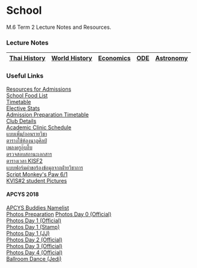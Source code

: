 # School
M.6 Term 2 Lecture Notes and Resources.

### Lecture Notes
|[Thai History](https://github.com/whipppedcream/school/tree/master/thai-history)| [World History](https://github.com/whipppedcream/school/tree/master/world-history)| [Economics](https://github.com/whipppedcream/school/tree/master/economics)|[ODE](https://github.com/whipppedcream/school/tree/master/ode)|[Astronomy](https://github.com/whipppedcream/school/tree/master/astronomy)|
|:----------:|:---:|:-:|:-:|:-:|

### Useful Links
[Resources for Admissions](https://github.com/whipppedcream/school/tree/master/resources)  
[School Food List](https://docs.google.com/spreadsheets/d/1GBVRpE7PFA-rDCZlnV0pyBZfdIbFRFVdLO8EwTMFPpw/edit)  
[Timetable](https://github.com/whipppedcream/school/blob/master/resources/M.4%252c5%252c6_Timetable%202-2018%20%20revise16.10.2018.pdf)   
[Elective Stats](https://docs.google.com/spreadsheets/d/1QSJBqOI2wfa-_BlBbvrqkoGcZIru-j_jhzAt3R_GdKA/edit#gid=421959506)  
[Admission Preparation Timetable](https://github.com/whipppedcream/school/blob/master/resources/Exams%20Preparation%20Timetable%20for%20Admission%202019.pdf)  
[Club Details](https://github.com/whipppedcream/school/blob/master/resources/club%20sem2.61.pdf)  
[Academic Clinic Schedule](https://github.com/whipppedcream/school/blob/master/resources/%E0%B8%95%E0%B8%B2%E0%B8%A3%E0%B8%B2%E0%B8%87%E0%B8%84%E0%B8%A5%E0%B8%B4%E0%B8%99%E0%B8%B4%E0%B8%81%E0%B8%A7%E0%B8%B4%E0%B8%8A%E0%B8%B2%E0%B8%81%E0%B8%B2%E0%B8%A3%20%E0%B8%A0%E0%B8%B2%E0%B8%84%E0%B9%80%E0%B8%A3%E0%B8%B5%E0%B8%A2%E0%B8%99%E0%B8%97%E0%B8%B5%E0%B9%88%202%20%E0%B8%9B%E0%B8%B5%E0%B8%81%E0%B8%B2%E0%B8%A3%E0%B8%A8%E0%B8%B6%E0%B8%81%E0%B8%A9%E0%B8%B2%202561.pdf)  
[แบบเพิ่ม/ถอนรายวิชา](https://github.com/whipppedcream/school/blob/master/resources/%E0%B8%A7%E0%B8%81.1-02%20%20%E0%B9%81%E0%B8%9A%E0%B8%9A%E0%B8%84%E0%B8%B3%E0%B8%A3%E0%B9%89%E0%B8%AD%E0%B8%87%E0%B8%82%E0%B8%AD%E0%B9%80%E0%B8%9E%E0%B8%B4%E0%B9%88%E0%B8%A1-%E0%B8%96%E0%B8%AD%E0%B8%99%E0%B8%A3%E0%B8%B2%E0%B8%A2%E0%B8%A7%E0%B8%B4%E0%B8%8A%E0%B8%B2.pdf)  
[ตารางใช้ห้องนาฏศิลป์](https://docs.google.com/document/d/1jFrlxZZZM41p5WCX7WRVIpb0_6NKMTxMjFCIGNAYudI/edit?usp=sharing)  
[เพลงครูอุ๊บอิ๊บ](https://l.facebook.com/l.php?u=https%3A%2F%2Fdocs.google.com%2Fspreadsheets%2Fd%2F1lkhoZWeNI2SHIb6hMM9-76cm9hWeenhBHKwE1kdCOko%2Fedit%3Fusp%3Dsharing%26fbclid%3DIwAR0cSYJsJnmxiX2QrG6VrEXOxbrPKY2d4n0gbu1rmEkC4jK5DA-G3IpekDo&h=AT3ngPTzZf6SlAOnX4H89Li0-6pWuxflZbTj9WI-RkJSBPWSMWCht7lPle33jMmGESt4AXJAlv34uZYn5zCJkEe0DWfMt-efvxEb7eQz_2w-rv09uVZ_V968BLlt7EGbnT55zg)   
[ตรวจสอบสถานะเอกสาร](https://goo.gl/quwJjr)  
[ตารางเวลา KISF2](https://kvis-my.sharepoint.com/:x:/r/personal/581029_kvis_ac_th/_layouts/15/Doc.aspx?sourcedoc=%7B09cf5ef3-f955-40c2-af32-a9d1733fde2d%7D&action=default)   
[แบบฟอร์มคำขอร้องข้อมูลจากฝ่ายวิชาการ](https://goo.gl/5wLzPU)  
[Script Monkey's Paw 6/1](https://drive.google.com/drive/folders/1cYP0k_imKJ1lZT61SBCatFXLsg0CxHPt?fbclid=IwAR3kASUQv3j3nTvHL4NzepHreSWcsSHXiXpu2G1qHnoJGSDCMv9jgpqqGqM)   
[KVIS#2 student Pictures](https://drive.google.com/drive/folders/1g3i-PDXhN8ik6h_X6d5PpGTwrsUihCLE?fbclid=IwAR3s6mtb87KRGD8uuGxj1iE-B9vkCEAVnYDDBKeXVpuZ4beTzut6fnObTGI)  


#### APCYS 2018
[APCYS Buddies Namelist](https://kvis-my.sharepoint.com/:x:/r/personal/6000196_kvis_ac_th/_layouts/15/Doc.aspx?sourcedoc=%7B95ba1dbf-f6f8-42ad-8f5b-f9aee01816ed%7D&action=default)  
[Photos Preparation](https://photos.google.com/share/AF1QipM1A7AuD6J6YCfy7C-wa14lvAaYlZe-nUW65avHwt9e5zzK0ogCENmEk-AtU-ow7w?key=b2FWcUt4UTJYYUYxamVPSzNmejR1M09DSFlkbHR3)
[Photos Day 0 (Official)](https://photos.google.com/share/AF1QipM1A7AuD6J6YCfy7C-wa14lvAaYlZe-nUW65avHwt9e5zzK0ogCENmEk-AtU-ow7w?key=b2FWcUt4UTJYYUYxamVPSzNmejR1M09DSFlkbHR3)   
[Photos Day 1 (Official)](https://photos.google.com/share/AF1QipNMnHMT4nDzCmVjO_kV2dFIPmEEETa1FBo1JLcPQ1EPOBxx2sFfJOCC-A_wcrr-ow?fbclid=IwAR1ndagMgRcmYvlcykLq8LPYVAC1K1okJlsSpoF6mYmdzd_27-fqoqbz0J8&key=RUhZbkU3TkhvNGQ2em1fQWh5c2lIRWpUZXJIMUh3)  
[Photos Day 1 (Stamp)](https://drive.google.com/drive/folders/1rOH2NokMTkBaw_D8XKYLfSA1yv2zr9PO?fbclid=IwAR1SMw2mNjirqp8r4sqPpRfT0Lhth3BzaXhZzeVorZFcpcs1zoWzEaFtjog)  
[Photos Day 1 (JJ)](https://photos.google.com/share/AF1QipOFo2lGau5MRX8lqxllQVe6jj5UrMGUNJP5QnLEf6uliE7iNFM2N_V7SJW0_PSI4A?key=VFpsRlVwZ0EzZDRwWWgta2dLenlYS2FpR0Q1bEFB)  
[Photos Day 2 (Official)](https://photos.google.com/share/AF1QipNUo9OE_zRtl8NiA7cW2pdFH0hRpWlPgBef7lZpV4NTGOACWvIanr3KKokNKRDtcQ?key=MF9VX1IwWmY3c3hvYlM5X3FrM09sLW5WWTBZUUh3)  
[Photos Day 3 (Official)](https://photos.google.com/share/AF1QipO53r2BDchMSoN-McQbbXFHRQsoLK_128fjU7g_xZo8o3XX9zMH1JhnCUgNyuSMVg?fbclid=IwAR1nu3f4DpjHCGxPOtFH2d0UiKzpplKgVBkXHj1yvzIXVLtWNNk1EfT-oH4&key=RklnN1dsRW5paXlUbEpHRDUtV05GeGNXNHRaa3pn)  
[Photos Day 4 (Official)](https://photos.google.com/share/AF1QipOXAjwaMyOnMdgGt6Jw-5mOrJDeEmoggJa-UOZ6Btyq-exheIkmRGPPvHqRbhXxAQ?fbclid=IwAR30g8yKRvWlQMp8qO87PqIprETKhB2PpFda9g5qLz7TmSC4bCRFS1BPPkw&key=Yk9IN0pKSGpLSzlkSHV5YkF3OFFSZGVRMzZYTGh3)  
[Ballroom Dance (Jedi)](https://drive.google.com/drive/folders/1fUE-P9NRSSi5XXM1zMXqo4HNcsqnNPHR?fbclid=IwAR1sWa23iPa9l6bNxPkpRADEnYEEqwy5zHUbWVBu7budEQ48lH8YLO8BbCU)  
